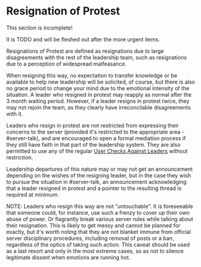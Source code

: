 # Resignation of Protest

<div class="warning">
This section is incomplete! 

It is TODO and will be fleshed out after the more urgent items.
</div>

Resignations of Protest are defined as resignations due to large disagreements with the rest of the leadership team, such as resignations due to a perception of widespread malfeasance.

When resigning this way, no expectation to transfer knowledge or be available to help new leadership will be solicited, of course, but there is also no grace period to change your mind due to the emotional intensity of the situation. A leader who resigned in protest may reapply as normal after the 3 month waiting period. However, if a leader resigns in protest twice, they may not rejoin the team, as they clearly have irreconcilable disagreements with it.

Leaders who resign in protest are not restricted from expressing their concerns to the server (provided it's restricted to the appropriate area - #server-talk), and are encouraged to open a formal mediation process if they still have faith in that part of the leadership system. They are also permitted to use any of the regular [User Checks Against Leaders](../../../03-Policy/15-External-Checks.md) without restriction.

Leadership departures of this nature may or may not get an announcement depending on the wishes of the resigning leader, but in the case they wish to pursue the situation in #server-talk, an announcement acknowledging that a leader resigned in protest and a pointer to the resulting thread is required at minimum.

NOTE: Leaders who resign this way are not "untouchable". It is foreseeable that someone could, for instance, use such a frenzy to cover up their own abuse of power. Or flagrantly break various server rules while talking about their resignation. This is likely to get messy and cannot be planned for exactly, but it's worth noting that they are not blanket immune from official server disciplinary procedures, including removal of posts or a ban, regardless of the optics of taking such action. This caveat should be used as a last resort and only in the most extreme cases, so as not to silence legitimate dissent when emotions are running hot.